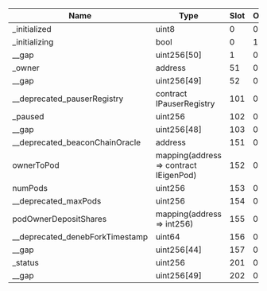 | Name                            | Type                                   | Slot | Offset | Bytes | Contract                                               |
|---------------------------------|----------------------------------------|------|--------|-------|--------------------------------------------------------|
| _initialized                    | uint8                                  | 0    | 0      | 1     | src/contracts/pods/EigenPodManager.sol:EigenPodManager |
| _initializing                   | bool                                   | 0    | 1      | 1     | src/contracts/pods/EigenPodManager.sol:EigenPodManager |
| __gap                           | uint256[50]                            | 1    | 0      | 1600  | src/contracts/pods/EigenPodManager.sol:EigenPodManager |
| _owner                          | address                                | 51   | 0      | 20    | src/contracts/pods/EigenPodManager.sol:EigenPodManager |
| __gap                           | uint256[49]                            | 52   | 0      | 1568  | src/contracts/pods/EigenPodManager.sol:EigenPodManager |
| __deprecated_pauserRegistry     | contract IPauserRegistry               | 101  | 0      | 20    | src/contracts/pods/EigenPodManager.sol:EigenPodManager |
| _paused                         | uint256                                | 102  | 0      | 32    | src/contracts/pods/EigenPodManager.sol:EigenPodManager |
| __gap                           | uint256[48]                            | 103  | 0      | 1536  | src/contracts/pods/EigenPodManager.sol:EigenPodManager |
| __deprecated_beaconChainOracle  | address                                | 151  | 0      | 20    | src/contracts/pods/EigenPodManager.sol:EigenPodManager |
| ownerToPod                      | mapping(address => contract IEigenPod) | 152  | 0      | 32    | src/contracts/pods/EigenPodManager.sol:EigenPodManager |
| numPods                         | uint256                                | 153  | 0      | 32    | src/contracts/pods/EigenPodManager.sol:EigenPodManager |
| __deprecated_maxPods            | uint256                                | 154  | 0      | 32    | src/contracts/pods/EigenPodManager.sol:EigenPodManager |
| podOwnerDepositShares           | mapping(address => int256)             | 155  | 0      | 32    | src/contracts/pods/EigenPodManager.sol:EigenPodManager |
| __deprecated_denebForkTimestamp | uint64                                 | 156  | 0      | 8     | src/contracts/pods/EigenPodManager.sol:EigenPodManager |
| __gap                           | uint256[44]                            | 157  | 0      | 1408  | src/contracts/pods/EigenPodManager.sol:EigenPodManager |
| _status                         | uint256                                | 201  | 0      | 32    | src/contracts/pods/EigenPodManager.sol:EigenPodManager |
| __gap                           | uint256[49]                            | 202  | 0      | 1568  | src/contracts/pods/EigenPodManager.sol:EigenPodManager |
